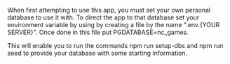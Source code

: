 When first attempting to use this app, you must set your own personal database to use it with. To direct the app to that database set your environment variable by using by creating a file by the name ".env.{YOUR SERVER}". Once done in this file put PGDATABASE=nc_games. 

This will enable you to run the commands npm run setup-dbs and npm run seed to provide your database with some starting information. 
